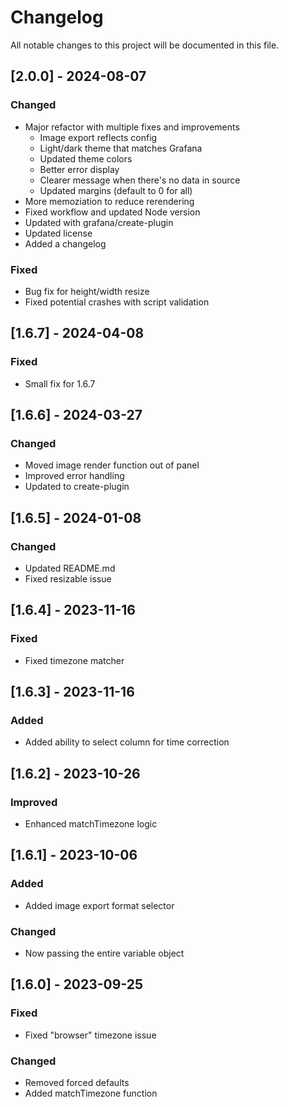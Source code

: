 # Changelog

All notable changes to this project will be documented in this file.

## [2.0.0] - 2024-08-07

### Changed

- Major refactor with multiple fixes and improvements
  - Image export reflects config
  - Light/dark theme that matches Grafana
  - Updated theme colors
  - Better error display
  - Clearer message when there's no data in source
  - Updated margins (default to 0 for all)
- More memoziation to reduce rerendering
- Fixed workflow and updated Node version
- Updated with grafana/create-plugin
- Updated license
- Added a changelog

### Fixed

- Bug fix for height/width resize
- Fixed potential crashes with script validation

## [1.6.7] - 2024-04-08

### Fixed

- Small fix for 1.6.7

## [1.6.6] - 2024-03-27

### Changed

- Moved image render function out of panel
- Improved error handling
- Updated to create-plugin

## [1.6.5] - 2024-01-08

### Changed

- Updated README.md
- Fixed resizable issue

## [1.6.4] - 2023-11-16

### Fixed

- Fixed timezone matcher

## [1.6.3] - 2023-11-16

### Added

- Added ability to select column for time correction

## [1.6.2] - 2023-10-26

### Improved

- Enhanced matchTimezone logic

## [1.6.1] - 2023-10-06

### Added

- Added image export format selector

### Changed

- Now passing the entire variable object

## [1.6.0] - 2023-09-25

### Fixed

- Fixed "browser" timezone issue

### Changed

- Removed forced defaults
- Added matchTimezone function

